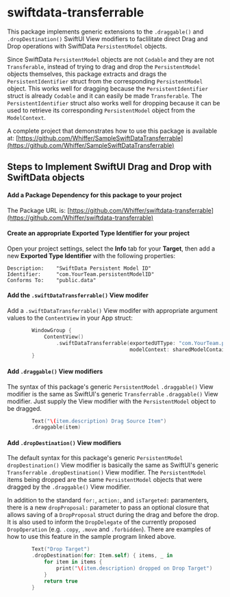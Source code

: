 # swiftdata-transferrable

This package implements generic extensions to the `.draggable()` and `.dropDestination()` SwiftUI View modifiers to faclilitate direct Drag and Drop operations with SwiftData `PersistentModel` objects.

Since SwiftData `PersistentModel` objects are not `Codable` and they are not `Transferable`, instead of trying to drag and drop the `PersistentModel` objects themselves, this package extracts and drags the `PersistentIdentifier` struct from the corresponding `PersistentModel` object.  This works well for dragging because the `PersistentIdentifier` struct is already `Codable` and it can easily be made  `Transferable`.  The `PersistentIdentifier` struct also works well for dropping because it can be used to retrieve its corresponding `PersistentModel` object from the `ModelContext`.

A complete project that demonstrates how to use this package is available at: [https://github.com/Whiffer/SampleSwiftDataTransferrable](https://github.com/Whiffer/SampleSwiftDataTransferrable)
## Steps to Implement SwiftUI Drag and Drop with SwiftData objects

#### Add a Package Dependency for this package to your project
The Package URL is: [https://github.com/Whiffer/swiftdata-transferrable](https://github.com/Whiffer/swiftdata-transferrable)
#### Create an appropriate **Exported Type Identifier** for your project
Open your project settings, select the **Info** tab for your **Target**, then add a new **Exported Type Identifier** with the following properties:
```
Description:    "SwiftData Persistent Model ID"
Identifier:     "com.YourTeam.persistentModelID"
Conforms To:    "public.data"
```
#### Add the `.swiftDataTransferrable()` View modifer
Add a `.swiftDataTransferrable()` View modifer with appropriate argument values to the `ContentView` in your App struct:
```swift
        WindowGroup {
            ContentView()
                .swiftDataTransferrable(exportedUTType: "com.YourTeam.persistentModelID",
                                        modelContext: sharedModelContainer.mainContext)
        }
```
#### Add `.draggable()` View modifiers
The syntax of this package's generic `PersistentModel` `.draggable()` View modifier is the same as SwiftUI's generic `Transferrable` `.draggable()` View modifier.  Just supply the View modifier with the `PersistentModel` object to be dragged.
```swift
        Text("\(item.description) Drag Source Item")
        .draggable(item)
```
#### Add `.dropDestination()` View modifiers
The default syntax for this package's generic `PersistentModel` `dropDestination()` View modifier is basically the same as SwiftUI's generic `Transferrable` `.dropDestination()` View modifier.  The `PersistentModel` items being dropped are the same `PersistentModel` objects that were dragged by the `.draggable()` View modifier.

In addition to the standard `for:`, `action:`, and `isTargeted:` paramenters, there is a new `dropProposal:` parameter to pass an optional closure that allows saving of a `DropProposal` struct during the drag and before the drop.  It is also used to inform the `DropDelegate` of the currently proposed `DropOperation` (e.g. `.copy`, `.move` and `.forbidden`).  There are examples of how to use this feature in the sample program linked above. 
```swift
        Text("Drop Target")
        .dropDestination(for: Item.self) { items, _ in
            for item in items {
                print("\(item.description) dropped on Drop Target")
            }
            return true
        }
```



